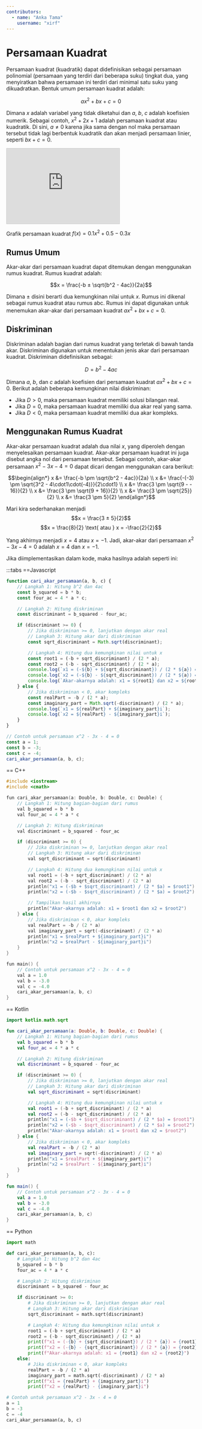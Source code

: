 ```yaml
---
contributors:
  - name: "Anka Tama"
    username: "xirf"
---
```


# Persamaan Kuadrat

Persamaan kuadrat (kuadratik) dapat didefinisikan sebagai persamaan polinomial (persamaan yang terdiri dari beberapa suku) tingkat dua, yang menyiratkan bahwa persamaan ini terdiri dari minimal satu suku yang dikuadratkan. Bentuk umum persamaan kuadrat adalah:

$$ax^2 + bx + c = 0$$

Dimana $x$ adalah variabel yang tidak diketahui dan $a$, $b$, $c$ adalah koefisien numerik. Sebagai contoh, $x^2 + 2x +1$ adalah persamaan kuadrat atau kuadratik. Di sini, $a ≠ 0$ karena jika sama dengan nol maka persamaan tersebut tidak lagi berbentuk kuadratik dan akan menjadi persamaan linier, seperti $bx + c = 0$.

<iframe src="https://www.desmos.com/calculator/4pk6cxq51f?embed" width="300" height="200" class="mx-auto w-full" style="border: 1px solid #ccc" frameborder=0></iframe>
<div class="text-center text-sm text-gray-500">

Grafik persamaan kuadrat $f(x) = 0.1x^2 + 0.5 - 0.3x$

</div>

## Rumus Umum

Akar-akar dari persamaan kuadrat dapat ditemukan dengan menggunakan rumus kuadrat. Rumus kuadrat adalah:

$$x = \frac{-b ± \sqrt{b^2 - 4ac}}{2a}$$

Dimana $±$ disini berarti dua kemungkinan nilai untuk $x$. Rumus ini dikenal sebagai rumus kuadrat atau rumus abc. Rumus ini dapat digunakan untuk menemukan akar-akar dari persamaan kuadrat $ax^2 + bx + c = 0$.

## Diskriminan

Diskriminan adalah bagian dari rumus kuadrat yang terletak di bawah tanda akar. Diskriminan digunakan untuk menentukan jenis akar dari persamaan kuadrat. Diskriminan didefinisikan sebagai:

$$D = b^2 - 4ac$$

Dimana $a$, $b$, dan $c$ adalah koefisien dari persamaan kuadrat $ax^2 + bx + c = 0$. Berikut adalah beberapa kemungkinan nilai diskriminan:

-   Jika $D > 0$, maka persamaan kuadrat memiliki solusi bilangan real.
-   Jika $D = 0$, maka persamaan kuadrat memiliki dua akar real yang sama.
-   Jika $D < 0$, maka persamaan kuadrat memiliki dua akar kompleks.

## Menggunakan Rumus Kuadrat

Akar-akar persamaan kuadrat adalah dua nilai $x$, yang diperoleh dengan menyelesaikan persamaan kuadrat. Akar-akar persamaan kuadrat ini juga disebut angka nol dari persamaan tersebut. Sebagai contoh, akar-akar persamaan $x^2 - 3x - 4 = 0$ dapat dicari dengan menggunakan cara berikut:

$$\begin{align*}
x &= \frac{-b \pm \sqrt{b^2 - 4ac}}{2a} \\
x &= \frac{-(-3) \pm \sqrt{3^2 - 4\cdot1\cdot(-4)}}{2\cdot1} \\
x &= \frac{3 \pm \sqrt{9 - - 16}}{2} \\
x &= \frac{3 \pm \sqrt{9 + 16}}{2} \\
x &= \frac{3 \pm \sqrt{25}}{2} \\
x &= \frac{3 \pm 5}{2}
\end{align*}$$

Mari kira sederhanakan menjadi
$$x = \frac{3 ± 5}{2}$$
$$x = \frac{8}{2} \text{ atau } x = -\frac{2}{2}$$

Yang akhirnya menjadi $x = 4$ atau $x = -1$. Jadi, akar-akar dari persamaan $x^2 - 3x - 4 = 0$ adalah $x = 4$ dan $x = -1$.

Jika diimplementasikan dalam kode, maka hasilnya adalah seperti ini:

:::tabs
==Javascript

```js
function cari_akar_persamaan(a, b, c) {
	// Langkah 1: Hitung b^2 dan 4ac
	const b_squared = b * b;
	const four_ac = 4 * a * c;

	// Langkah 2: Hitung diskriminan
	const discriminant = b_squared - four_ac;

	if (discriminant >= 0) {
		// Jika diskriminan >= 0, lanjutkan dengan akar real
		// Langkah 3: Hitung akar dari diskriminan
		const sqrt_discriminant = Math.sqrt(discriminant);

        // Langkah 4: Hitung dua kemungkinan nilai untuk x
		const root1 = (-b + sqrt_discriminant) / (2 * a);
		const root2 = (-b - sqrt_discriminant) / (2 * a);
		console.log(`x1 = (-${b} + ${sqrt_discriminant}) / (2 * ${a}) = ${root1}`);
		console.log(`x2 = (-${b} - ${sqrt_discriminant}) / (2 * ${a}) = ${root2}`);
		console.log(`Akar-akarnya adalah: x1 = ${root1} dan x2 = ${root2}`);
	} else {
		// Jika diskriminan < 0, akar kompleks
		const realPart = -b / (2 * a);
		const imaginary_part = Math.sqrt(-discriminant) / (2 * a);
		console.log(`x1 = ${realPart} + ${imaginary_part}i`);
		console.log(`x2 = ${realPart} - ${imaginary_part}i`);
	}
}

// Contoh untuk persamaan x^2 - 3x - 4 = 0
const a = 1;
const b = -3;
const c = -4;
cari_akar_persamaan(a, b, c);
```

== C++

```cpp
#include <iostream>
#include <cmath>

fun cari_akar_persamaan(a: Double, b: Double, c: Double) {
    // Langkah 1: Hitung bagian-bagian dari rumus
    val b_squared = b * b
    val four_ac = 4 * a * c

    // Langkah 2: Hitung diskriminan
    val discriminant = b_squared - four_ac

    if (discriminant >= 0) {
        // Jika diskriminan >= 0, lanjutkan dengan akar real
        // Langkah 3: Hitung akar dari diskriminan
        val sqrt_discriminant = sqrt(discriminant)

        // Langkah 4: Hitung dua kemungkinan nilai untuk x
        val root1 = (-b + sqrt_discriminant) / (2 * a)
        val root2 = (-b - sqrt_discriminant) / (2 * a)
        println("x1 = (-$b + $sqrt_discriminant) / (2 * $a) = $root1")
        println("x2 = (-$b - $sqrt_discriminant) / (2 * $a) = $root2")

        // Tampilkan hasil akhirnya
        println("Akar-akarnya adalah: x1 = $root1 dan x2 = $root2")
    } else {
        // Jika diskriminan < 0, akar kompleks
        val realPart = -b / (2 * a)
        val imaginary_part = sqrt(-discriminant) / (2 * a)
        println("x1 = $realPart + ${imaginary_part}i")
        println("x2 = $realPart - ${imaginary_part}i")
    }
}

fun main() {
    // Contoh untuk persamaan x^2 - 3x - 4 = 0
    val a = 1.0
    val b = -3.0
    val c = -4.0
    cari_akar_persamaan(a, b, c)
}

```

== Kotlin

```kotlin
import kotlin.math.sqrt

fun cari_akar_persamaan(a: Double, b: Double, c: Double) {
    // Langkah 1: Hitung bagian-bagian dari rumus
    val b_squared = b * b
    val four_ac = 4 * a * c

    // Langkah 2: Hitung diskriminan
    val discriminant = b_squared - four_ac

    if (discriminant >= 0) {
        // Jika diskriminan >= 0, lanjutkan dengan akar real
        // Langkah 3: Hitung akar dari diskriminan
        val sqrt_discriminant = sqrt(discriminant)

        // Langkah 4: Hitung dua kemungkinan nilai untuk x
        val root1 = (-b + sqrt_discriminant) / (2 * a)
        val root2 = (-b - sqrt_discriminant) / (2 * a)
        println("x1 = (-$b + $sqrt_discriminant) / (2 * $a) = $root1")
        println("x2 = (-$b - $sqrt_discriminant) / (2 * $a) = $root2")
        println("Akar-akarnya adalah: x1 = $root1 dan x2 = $root2")
    } else {
        // Jika diskriminan < 0, akar kompleks
        val realPart = -b / (2 * a)
        val imaginary_part = sqrt(-discriminant) / (2 * a)
        println("x1 = $realPart + ${imaginary_part}i")
        println("x2 = $realPart - ${imaginary_part}i")
    }
}

fun main() {
    // Contoh untuk persamaan x^2 - 3x - 4 = 0
    val a = 1.0
    val b = -3.0
    val c = -4.0
    cari_akar_persamaan(a, b, c)
}
```
== Python
``` python
import math

def cari_akar_persamaan(a, b, c):
	# Langkah 1: Hitung b^2 dan 4ac
	b_squared = b * b
	four_ac = 4 * a * c

	# Langkah 2: Hitung diskriminan
	discriminant = b_squared - four_ac

	if discriminant >= 0:
		# Jika diskriminan >= 0, lanjutkan dengan akar real
		# Langkah 3: Hitung akar dari diskriminan
		sqrt_discriminant = math.sqrt(discriminant)

		# Langkah 4: Hitung dua kemungkinan nilai untuk x
		root1 = (-b + sqrt_discriminant) / (2 * a)
		root2 = (-b - sqrt_discriminant) / (2 * a)
		print(f"x1 = (-{b} + {sqrt_discriminant}) / (2 * {a}) = {root1}")
		print(f"x2 = (-{b} - {sqrt_discriminant}) / (2 * {a}) = {root2}")
		print(f"Akar-akarnya adalah: x1 = {root1} dan x2 = {root2}")
	else:
		# Jika diskriminan < 0, akar kompleks
		realPart = -b / (2 * a)
		imaginary_part = math.sqrt(-discriminant) / (2 * a)
		print(f"x1 = {realPart} + {imaginary_part}i")
		print(f"x2 = {realPart} - {imaginary_part}i")

# Contoh untuk persamaan x^2 - 3x - 4 = 0
a = 1
b = -3
c = -4
cari_akar_persamaan(a, b, c)
```
